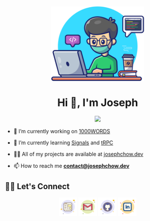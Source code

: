 <p align="center"><img width="50%" height="auto" src="./assets/images/main.png"></p>
<h1 align="center">Hi 👋, I'm Joseph</h1>

<p align="center">
  <a href="https://github.com/DenverCoder1/readme-typing-svg"><img src="https://readme-typing-svg.herokuapp.com?font=Montserrat&duration=3000&color=FA7268&center=true&vCenter=true&multiline=true&width=500&height=60&lines=I+am+a+Frontend+Developer+;Learning+and+creating+are+my+passions"></a>
</p>

- 🔭 I’m currently working on [1000WORDS](https://github.com/chowjiaming/1000WORDS)

- 🌱 I’m currently learning [Signals](https://preactjs.com/guide/v10/signals/) and [tRPC](https://trpc.io/)

- 👨‍💻 All of my projects are available at [josephchow.dev](https://josephchow.dev)

- 📫 How to reach me **contact@josephchow.dev**

## 🙋‍♀️ Let's Connect

<p align="center">
  <a href="https://josephchow.dev"><img src="./assets/icons/website.png" alt="Website"/></a>
	<a href="mailto:contact@josephchow.dev"><img src="./assets/icons/email.png" alt="Gmail"/></a>
	<a href="https://github.com/chowjiaming"><img src="./assets/icons/github.png" alt="GitHub"/></a>
	<a href="https://linkedin.com/in/chowjiaming"><img src="./assets/icons/linkedin.png" alt="LinkedIn"/></a>
</p>
